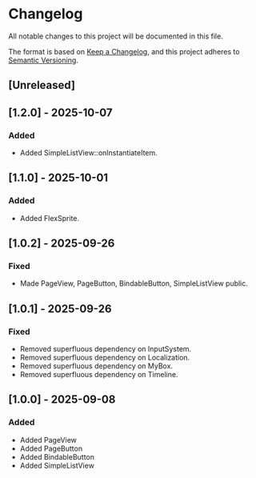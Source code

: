 # Changelog

All notable changes to this project will be documented in this file.

The format is based on [Keep a Changelog](https://keepachangelog.com/en/1.0.0/),
and this project adheres to [Semantic Versioning](https://semver.org/spec/v2.0.0.html).

## [Unreleased]

## [1.2.0] - 2025-10-07

### Added
- Added SimpleListView::onInstantiateItem.


## [1.1.0] - 2025-10-01

### Added
- Added FlexSprite.


## [1.0.2] - 2025-09-26

### Fixed
- Made PageView, PageButton, BindableButton, SimpleListView public.


## [1.0.1] - 2025-09-26

### Fixed
- Removed superfluous dependency on InputSystem.
- Removed superfluous dependency on Localization.
- Removed superfluous dependency on MyBox.
- Removed superfluous dependency on Timeline.


## [1.0.0] - 2025-09-08

### Added
- Added PageView
- Added PageButton
- Added BindableButton
- Added SimpleListView